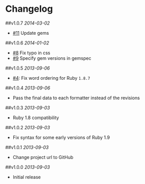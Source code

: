 # Changelog

##v1.0.7
*2014-03-02*

- [#11](https://github.com/chrishunt/git-pissed/pull/11) Update gems

##v1.0.6
*2014-01-02*

- [#8](https://github.com/chrishunt/git-pissed/pull/8) Fix typo in css
- [#9](https://github.com/chrishunt/git-pissed/pull/9) Specify gem versions in gemspec

##v1.0.5
*2013-09-06*

- [#4](https://github.com/chrishunt/git-pissed/pull/4): Fix word ordering for Ruby `1.8.7`

##v1.0.4
*2013-09-06*

- Pass the final data to each formatter instead of the revisions

##v1.0.3
*2013-09-03*

- Ruby 1.8 compatibility

##v1.0.2
*2013-09-03*

- Fix syntax for some early versions of Ruby 1.9

##v1.0.1
*2013-09-03*

- Change project url to GitHub

##v1.0.0
*2013-09-03*

- Initial release
